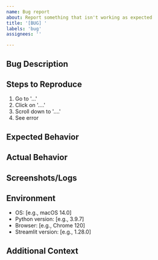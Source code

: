```yaml
---
name: Bug report
about: Report something that isn't working as expected
title: '[BUG] '
labels: 'bug'
assignees: ''

---
```


## Bug Description
<!-- Clear and concise description of the bug -->

## Steps to Reproduce
1. Go to '...'
2. Click on '....'
3. Scroll down to '....'
4. See error

## Expected Behavior
<!-- What you expected to happen -->

## Actual Behavior
<!-- What actually happened -->

## Screenshots/Logs
<!-- If applicable, add screenshots or error logs -->

## Environment
- OS: [e.g., macOS 14.0]
- Python version: [e.g., 3.9.7]
- Browser: [e.g., Chrome 120]
- Streamlit version: [e.g., 1.28.0]

## Additional Context
<!-- Add any other context about the problem -->
